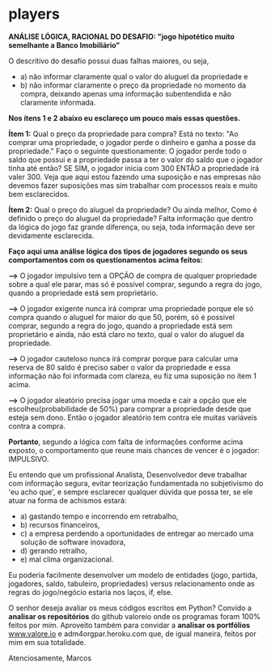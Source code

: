 # players

**ANÁLISE LÓGICA, RACIONAL DO DESAFIO: "jogo hipotético muito semelhante a Banco Imobiliário"**

O descritivo do desafio possui duas falhas maiores, ou seja, 
* a) não informar claramente qual o valor do aluguel da propriedade e 
* b) não informar claramente o preço da propriedade no momento da compra, deixando apenas uma informação subentendida e não claramente informada. 

**Nos ítens 1 e 2 abaixo eu esclareço um pouco mais essas questões.**

**Ítem 1:**
Qual o preço da propriedade para compra?
Está no texto: "Ao comprar uma propriedade, o jogador perde o dinheiro e ganha a posse da propriedade."
Faço o seguinte questionamente: O jogador perde todo o saldo que possui e a propriedade passa a ter o valor do saldo que o jogador tinha até então? SE SIM, o jogador inicia com 300 ENTÃO a propriedade irá valer 300.
Veja que aqui estou fazendo uma suposição e nas empresas não devemos fazer suposições mas sim trabalhar com processos reais e muito bem esclarecidos.

**Ítem 2:**
Qual o preço do aluguel da propriedade? Ou ainda melhor, Como é definido o preço do aluguel da propriedade?
Falta informação que dentro da lógica do jogo faz grande diferença, ou seja, toda informação deve ser devidamente esclarecida.

**Faço aqui uma análise lógica dos tipos de jogadores segundo os seus comportamentos com os questionamentos acima feitos:**

**-->** O jogador impulsivo tem a OPÇÃO de compra de qualquer propriedade sobre a qual ele parar, mas só é possível comprar, segundo a regra do jogo, quando a propriedade está sem proprietário.

**-->** O jogador exigente nunca irá comprar uma propriedade porque ele só compra quando o aluguel for maior do que 50, porém, só é possivel comprar, segundo a regra do jogo, quando a propriedade está sem proprietário e ainda, não está claro no texto, qual o valor do aluguel da propriedade.

**-->** O jogador cauteloso nunca irá comprar porque para calcular uma reserva de 80 saldo é preciso saber o valor da propriedade e essa informação não foi informada com clareza, eu fiz uma suposição no ítem 1 acima.

**-->** O jogador aleatório precisa jogar uma moeda e cair a opção que ele escolheu(probabilidade de 50%) para comprar a propriedade desde que esteja sem dono. Então o jogador aleatório tem contra ele muitas variáveis contra a compra.


**Portanto**,
segundo a lógica com falta de informações conforme acima exposto, o comportamento que reune mais chances de vencer é o jogador: IMPULSIVO.

Eu entendo que um profissional Analista, Desenvolvedor deve trabalhar com informação segura, evitar teorização fundamentada no subjetivismo do 'eu acho que', e sempre esclarecer qualquer dúvida que possa ter, se ele atuar na forma de achismos estará:
* a) gastando tempo e incorrendo em retrabalho, 
* b) recursos financeiros, 
* c) a empresa perdendo a oportunidades de entregar ao mercado uma solução de software inovadora,
* d) gerando retralho,
* e) mal clima organizacional.

Eu poderia facilmente desenvolver um modelo de entidades (jogo, partida, jogadores, saldo, tabuleiro, propriedades) versus relacionamento onde as regras do jogo/negócio estaria nos laços, if, else.

O senhor deseja avaliar os meus códigos escritos em Python? Convido a **analisar os repositórios** do github valoreio onde os programas foram 100% feitos por mim. Aproveito também para convidar a **analisar os portfólios** www.valore.io e adm4orgpar.heroku.com que, de igual maneira, feitos por mim em sua totalidade.

Atenciosamente,
Marcos

